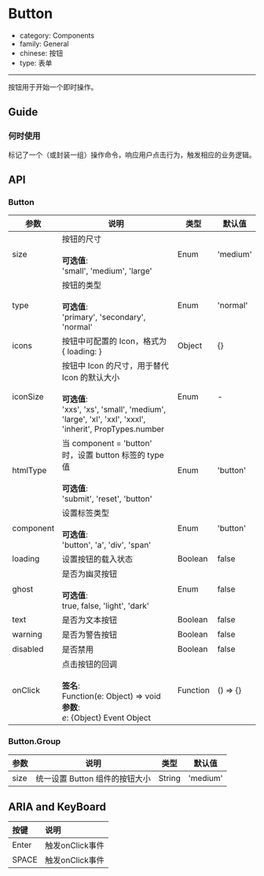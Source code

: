 # Button

-   category: Components
-   family: General
-   chinese: 按钮
-   type: 表单

---

按钮用于开始一个即时操作。

## Guide

### 何时使用

标记了一个（或封装一组）操作命令，响应用户点击行为，触发相应的业务逻辑。

## API

### Button

| 参数        | 说明                                                                                                                                        | 类型       | 默认值      |
| --------- | ----------------------------------------------------------------------------------------------------------------------------------------- | -------- | -------- |
| size      | 按钮的尺寸<br><br>**可选值**:<br>'small', 'medium', 'large'                                                                                       | Enum     | 'medium' |
| type      | 按钮的类型<br><br>**可选值**:<br>'primary', 'secondary', 'normal'                                                                                 | Enum     | 'normal' |
| icons     | 按钮中可配置的 Icon，格式为 { loading: <Icon type="loading" /> }                                                                                     | Object   | {}       |
| iconSize  | 按钮中 Icon 的尺寸，用于替代 Icon 的默认大小<br><br>**可选值**:<br>'xxs', 'xs', 'small', 'medium', 'large', 'xl', 'xxl', 'xxxl', 'inherit', PropTypes.number | Enum     | -        |
| htmlType  | 当 component = 'button' 时，设置 button 标签的 type 值<br><br>**可选值**:<br>'submit', 'reset', 'button'                                              | Enum     | 'button' |
| component | 设置标签类型<br><br>**可选值**:<br>'button', 'a', 'div', 'span'                                                                                    | Enum     | 'button' |
| loading   | 设置按钮的载入状态                                                                                                                                 | Boolean  | false    |
| ghost     | 是否为幽灵按钮<br><br>**可选值**:<br>true, false, 'light', 'dark'                                                                                   | Enum     | false    |
| text      | 是否为文本按钮                                                                                                                                   | Boolean  | false    |
| warning   | 是否为警告按钮                                                                                                                                   | Boolean  | false    |
| disabled  | 是否禁用                                                                                                                                      | Boolean  | false    |
| onClick   | 点击按钮的回调<br><br>**签名**:<br>Function(e: Object) => void<br>**参数**:<br>_e_: {Object} Event Object                                            | Function | () => {} |

### Button.Group

| 参数   | 说明                  | 类型     | 默认值      |
| ---- | ------------------- | ------ | -------- |
| size | 统一设置 Button 组件的按钮大小 | String | 'medium' |

## ARIA and KeyBoard

| 按键    | 说明          |
| :---- | :---------- |
| Enter | 触发onClick事件 |
| SPACE | 触发onClick事件 |
